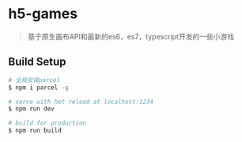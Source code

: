 # h5-games

> 基于原生画布API和最新的es6，es7，typescript开发的一些小游戏

## Build Setup

``` bash
# 全局安装parcel
$ npm i parcel -g

# serve with hot reload at localhost:1234
$ npm run dev

# build for production
$ npm run build
```
